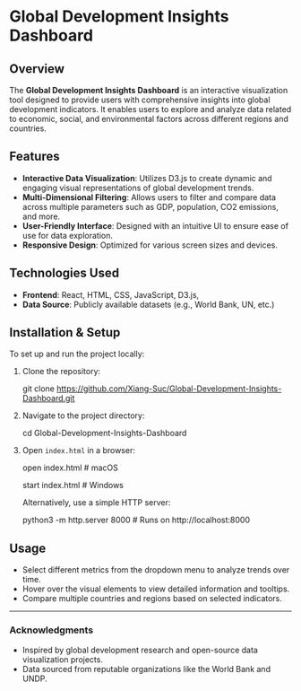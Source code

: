 # Global Development Insights Dashboard

## Overview
The **Global Development Insights Dashboard** is an interactive visualization tool designed to provide users with comprehensive insights into global development indicators. It enables users to explore and analyze data related to economic, social, and environmental factors across different regions and countries.

## Features
- **Interactive Data Visualization**: Utilizes D3.js to create dynamic and engaging visual representations of global development trends.
- **Multi-Dimensional Filtering**: Allows users to filter and compare data across multiple parameters such as GDP, population, CO2 emissions, and more.
- **User-Friendly Interface**: Designed with an intuitive UI to ensure ease of use for data exploration.
- **Responsive Design**: Optimized for various screen sizes and devices.

## Technologies Used
- **Frontend**: React, HTML, CSS, JavaScript, D3.js, 
- **Data Source**: Publicly available datasets (e.g., World Bank, UN, etc.)

## Installation & Setup
To set up and run the project locally:

1. Clone the repository:
   
   git clone https://github.com/Xiang-Suc/Global-Development-Insights-Dashboard.git
   
2. Navigate to the project directory:

   cd Global-Development-Insights-Dashboard
   
3. Open `index.html` in a browser:
   
   open index.html  # macOS

   start index.html  # Windows
   
   Alternatively, use a simple HTTP server:
   
   python3 -m http.server 8000  # Runs on http://localhost:8000
   

## Usage
- Select different metrics from the dropdown menu to analyze trends over time.
- Hover over the visual elements to view detailed information and tooltips.
- Compare multiple countries and regions based on selected indicators.


---
### Acknowledgments
- Inspired by global development research and open-source data visualization projects.
- Data sourced from reputable organizations like the World Bank and UNDP.
